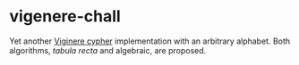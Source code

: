 # vigenere-chall

Yet another [Viginere cypher](https://en.wikipedia.org/wiki/Vigen%C3%A8re_cipher) implementation with an arbitrary alphabet.
Both algorithms, *tabula recta* and algebraic, are proposed.
